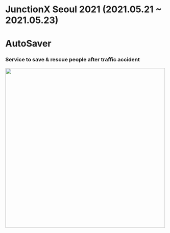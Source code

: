 # JunctionX Seoul 2021 (2021.05.21 ~ 2021.05.23)

# AutoSaver
### Service to save & rescue people after traffic accident

<img src="https://user-images.githubusercontent.com/46990061/119248509-91df8700-bbcc-11eb-9456-ff3bbad15cc0.jpg" width="500">
